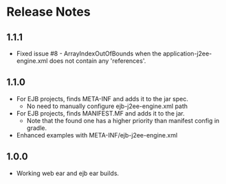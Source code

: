 
# Release Notes

## 1.1.1

* Fixed issue #8 - ArrayIndexOutOfBounds when the application-j2ee-engine.xml does not contain any 'references'.

## 1.1.0

* For EJB projects, finds META-INF and adds it to the jar spec.
	* No need to manually configure ejb-j2ee-engine.xml path
* For EJB projects, finds MANIFEST.MF and adds it to the jar.
	* Note that the found one has a higher priority than manifest config in gradle.
* Enhanced examples with META-INF/ejb-j2ee-engine.xml 

## 1.0.0

* Working web ear and ejb ear builds.

